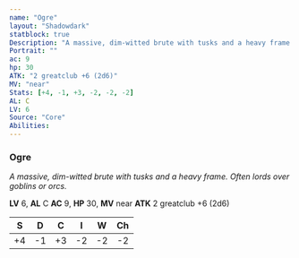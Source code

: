 ```yaml
---
name: "Ogre"
layout: "Shadowdark"
statblock: true
Description: "A massive, dim-witted brute with tusks and a heavy frame. Often lords over goblins or orcs."
Portrait: ""
ac: 9
hp: 30
ATK: "2 greatclub +6 (2d6)"
MV: "near"
Stats: [+4, -1, +3, -2, -2, -2]
AL: C
LV: 6
Source: "Core"
Abilities:
---
```


### Ogre

_A massive, dim-witted brute with tusks and a heavy frame. Often lords over goblins or orcs._

**LV** 6, **AL** C
**AC** 9, **HP** 30, **MV** near
**ATK** 2 greatclub +6 (2d6)

|  S  |  D  |  C  |  I  |  W  |  Ch  |
|:---:|:---:|:---:|:---:|:---:|:----:|
| +4 | -1 | +3 | -2 | -2 | -2 |

